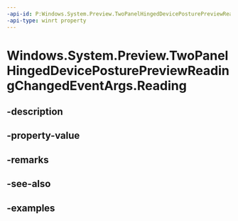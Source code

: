 ```yaml
---
-api-id: P:Windows.System.Preview.TwoPanelHingedDevicePosturePreviewReadingChangedEventArgs.Reading
-api-type: winrt property
---
```


<!-- Property syntax.
public TwoPanelHingedDevicePosturePreviewReading Reading { get; }
-->

# Windows.System.Preview.TwoPanelHingedDevicePosturePreviewReadingChangedEventArgs.Reading

## -description

## -property-value

## -remarks

## -see-also

## -examples

